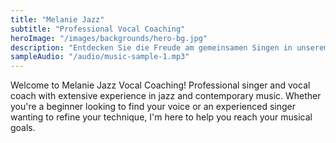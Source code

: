 ```yaml
---
title: "Melanie Jazz"
subtitle: "Professional Vocal Coaching"
heroImage: "/images/backgrounds/hero-bg.jpg"
description: "Entdecken Sie die Freude am gemeinsamen Singen in unserem dynamischen Nachbarschaftschor - für alle Levels offen."
sampleAudio: "/audio/music-sample-1.mp3"
---
```


Welcome to Melanie Jazz Vocal Coaching! Professional singer and vocal coach with extensive experience in jazz and contemporary music. Whether you're a beginner looking to find your voice or an experienced singer wanting to refine your technique, I'm here to help you reach your musical goals. 